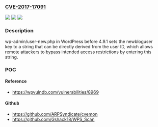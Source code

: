 ### [CVE-2017-17091](https://cve.mitre.org/cgi-bin/cvename.cgi?name=CVE-2017-17091)
![](https://img.shields.io/static/v1?label=Product&message=n%2Fa&color=blue)
![](https://img.shields.io/static/v1?label=Version&message=n%2Fa&color=blue)
![](https://img.shields.io/static/v1?label=Vulnerability&message=n%2Fa&color=brighgreen)

### Description

wp-admin/user-new.php in WordPress before 4.9.1 sets the newbloguser key to a string that can be directly derived from the user ID, which allows remote attackers to bypass intended access restrictions by entering this string.

### POC

#### Reference
- https://wpvulndb.com/vulnerabilities/8969

#### Github
- https://github.com/ARPSyndicate/cvemon
- https://github.com/Gshack18/WPS_Scan

